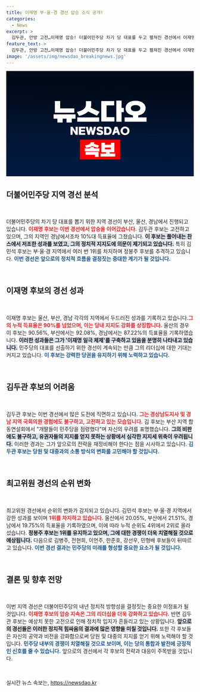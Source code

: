 ```yaml
---
title: 이재명 부·울·경 경선 압승 소식 공개!
categories:
  - News
excerpt: >
  김두관, 안방 고전…이재명 압승! 더불어민주당 차기 당 대표를 두고 펼쳐진 경선에서 이재명이 90% 넘는 득표율로 독주하며 김두관은 반전의 기회를 놓쳤다. 과연 다음 경선에서 판세가 뒤바뀔까?
feature_text: >
  김두관, 안방 고전…이재명 압승! 더불어민주당 차기 당 대표를 두고 펼쳐진 경선에서 이재명이 90% 넘는 득표율로 독주하며 김두관은 반전의 기회를 놓쳤다. 과연 다음 경선에서 판세가 뒤바뀔까?
image: '/assets/img/newsdao_breakingnews.jpg'
---
```


<p><img src="/assets/img/newsdao_breakingnews.jpg" alt="cryptoinkorea 속보" /></p>

<h2 data-ke-size="size26">더불어민주당 지역 경선 분석</h2>

<p data-ke-size="size16">&nbsp;</p>

<p>더불어민주당의 차기 당 대표를 뽑기 위한 지역 경선이 부산, 울산, 경남에서 진행되고 있습니다. <b><span style="color: #ee2323;">이재명 후보는 이번 경선에서 압승을 이어갔습니다.</span></b> 김두관 후보는 고전하고 있으며, 그의 지역인 경남에서조차 10%대 득표율에 그쳤습니다. <b><span style="background-color: #21538527;">이 후보는 풀어내는 찬스에서 저조한 성과를 보였고, 그의 정치적 지지도에 의문이 제기되고 있습니다.</span></b> 특히 김민석 후보는 부·울·경 지역에서 여러 번 1위를 차지하며 정봉주 후보를 추격하고 있습니다. <b><span style="color: #1a5490;">이번 경선은 앞으로의 정치적 흐름을 결정짓는 중대한 계기가 될 것입니다.</span></b></p>

<p data-ke-size="size16">&nbsp;</p>

<h2 data-ke-size="size26">이재명 후보의 경선 성과</h2>

<p data-ke-size="size16">&nbsp;</p>

<p>이재명 후보는 울산, 부산, 경남 각각의 지역에서 두드러진 성과를 기록하고 있습니다.<b><span style="color: #ee2323;">그의 누적 득표율은 90%를 넘었으며, 이는 당내 지지도 강화를 상징합니다.</span></b> 울산의 경우 이 후보는 90.56%, 부산에서는 92.08%, 경남에서는 87.22%의 득표율을 기록하였습니다. <b><span style="background-color: #21538527;">이러한 성과들은 그가 '이재명 일극 체제'를 구축하고 있음을 분명히 나타내고 있습니다.</span></b> 민주당의 대표를 선출하기 위한 경선이 계속되는 만큼 그의 리더십에 대한 기대는 커지고 있습니다. <b><span style="color: #1a5490;">이 후보는 강력한 당권을 유지하기 위해 노력하고 있습니다.</span></b></p>

<p data-ke-size="size16">&nbsp;</p>

<h2 data-ke-size="size26">김두관 후보의 어려움</h2>

<p data-ke-size="size16">&nbsp;</p>

<p>김두관 후보는 이번 경선에서 많은 도전에 직면하고 있습니다. <b><span style="color: #ee2323;">그는 경상남도지사 및 경남 지역 국회의원 경험에도 불구하고, 고전하고 있는 모습입니다.</span></b> 김 후보는 부산 지역 합동연설회에서 "개딸들이 민주당을 점령했다"며 자신의 우려를 표명했습니다. <b><span style="background-color: #21538527;">그의 비판에도 불구하고, 유권자들의 지지를 얻지 못하는 상황에서 심각한 지지세 위축이 우려됩니다.</span></b> 이러한 경과는 그가 앞으로의 전략을 재정비해야 한다는 점을 시사하고 있습니다. <b><span style="color: #1a5490;">김두관 후보는 당원 및 대중과의 소통 방식의 변화를 고민해야 할 것입니다.</span></b></p>

<p data-ke-size="size16">&nbsp;</p>

<h2 data-ke-size="size26">최고위원 경선의 순위 변화</h2>

<p data-ke-size="size16">&nbsp;</p>

<p>최고위원 경선에서 순위의 변화가 감지되고 있습니다. 김민석 후보는 부·울·경 지역에서 강한 성과를 보이며 <b><span style="color: #ee2323;">1위를 차지하고 있습니다.</span></b> 울산에서 20.05%, 부산에서 21.51%, 경남에서 19.75%의 득표율을 기록하였으며, 이에 따라 누적 순위도 4위에서 2위로 올라섰습니다. <b><span style="background-color: #21538527;">정봉주 후보는 1위를 유지하고 있으며, 그에 대한 경쟁이 더욱 치열해질 것으로 예상됩니다.</span></b> 다음으로 김병주, 전현희, 이언주, 한준호, 강선우, 민형배 후보들이 뒤따르고 있습니다. <b><span style="color: #1a5490;">이번 경선 결과는 민주당의 미래를 형성할 중요한 요소가 될 것입니다.</span></b></p>

<p data-ke-size="size16">&nbsp;</p>

<h2 data-ke-size="size26">결론 및 향후 전망</h2>

<p data-ke-size="size16">&nbsp;</p>

<p>이번 지역 경선은 더불어민주당의 내년 정치적 방향성을 결정짓는 중요한 이정표가 될 것입니다. <b><span style="color: #ee2323;">이재명 후보의 압승 지속은 그의 리더십을 더욱 강화하고 있습니다.</span></b> 반면 김두관 후보는 예상치 못한 고전으로 인해 정치적 입지가 흔들리고 있는 상황입니다. <b><span style="background-color: #21538527;">앞으로의 경선들은 이러한 정치적 힘싸움의 결과에 많은 영향을 미칠 것입니다.</span></b> 또한 각 후보들은 자신의 공약과 비전을 강화함으로써 당원 및 대중의 지지를 얻기 위해 노력해야 할 것입니다. <b><span style="color: #1a5490;">민주당 내부의 경쟁이 치열해질 것으로 보이며, 이는 당의 통합과 발전에 긍정적인 신호를 줄 수 있습니다.</span></b> 앞으로의 경선에서 각 후보의 전략과 대응이 주목받을 것입니다. </p>

<p data-ke-size="size16">&nbsp;</p>
실시간 뉴스 속보는, <a href="https://newsdao.kr" rel="dofollow">https://newsdao.kr</a>



